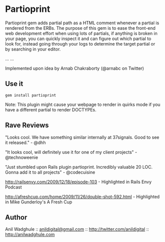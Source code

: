 Partioprint
===========
Partioprint gem adds partial path as a HTML comment whenever a partial is rendered from the ERBs. The purpose of this gem is to ease the front-end web development effort when using lots of partials, if anything is broken in your page, you can quickly inspect it and can figure out which partial to look for, instead going through your logs to determine the target partial or by searching in your editor.

<!-- ERB:START partial '/app/views/users/_form.html.erb' -->
<form class="edit_user" ...>
...
...
</form>
<!-- ERB:END partial '/app/views/users/_form.html.erb' -->

Implemented upon idea by Arnab Chakraborty (@arnabc on Twitter)

Use it
------
```gem install partioprint```

Note: This plugin might cause your webpage to render in quirks mode if you have a different partial to render DOCTYPEs.

Rave Reviews
------------

"Looks cool. We have something similar internally at 37signals. Good to see it released." - @dhh

"It looks cool, will definitely use it for one of my client projects" - @technoweenie

"Just stumbled upon Rails plugin partioprint. Incredibly valuable 20 LOC. Gonna add it to all projects" - @codecuisine

http://railsenvy.com/2009/12/18/episode-103 - Highlighted in Rails Envy Podcast

http://afreshcup.com/home/2009/11/26/double-shot-592.html - Highlighted in Mike Gunderloy's A Fresh Cup

Author
------
Anil Wadghule :: anildigital@gmail.com :: http://twitter.com/anildigital :: http://anilwadghule.com
